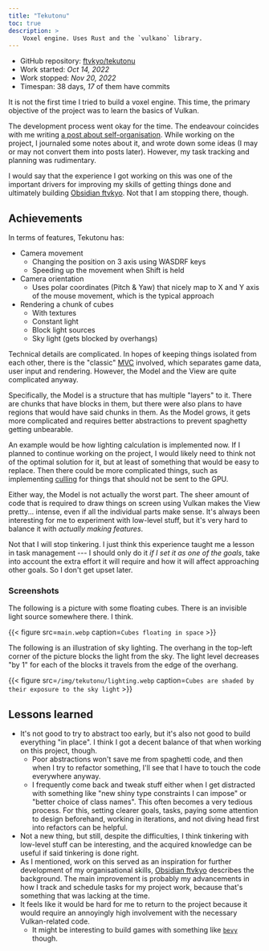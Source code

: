 ```yaml
---
title: "Tekutonu"
toc: true
description: >
    Voxel engine. Uses Rust and the `vulkano` library.
---
```


- GitHub repository: [ftvkyo/tekutonu](https://github.com/ftvkyo/tekutonu)
- Work started: *Oct 14, 2022*
- Work stopped: *Nov 20, 2022*
- Timespan: 38 days, *17* of them have commits

It is not the first time I tried to build a voxel engine.
This time, the primary objective of the project was to learn the basics of Vulkan.

The development process went okay for the time.
The endeavour coincides with me writing [a post about self-organisation](/post/my-time-and-focus-01/).
While working on the project, I journaled some notes about it, and wrote down some ideas (I may or may not convert them into posts later).
However, my task tracking and planning was rudimentary.

I would say that the experience I got working on this was one of the important drivers for improving my skills of getting things done and ultimately building [Obsidian ftvkyo](/project/obsidian-ftvkyo/).
Not that I am stopping there, though.


## Achievements

In terms of features, Tekutonu has:
- Camera movement
    - Changing the position on 3 axis using WASDRF keys
    - Speeding up the movement when Shift is held
- Camera orientation
    - Uses polar coordinates (Pitch & Yaw) that nicely map to X and Y axis of the mouse movement, which is the typical approach
- Rendering a chunk of cubes
    - With textures
    - Constant light
    - Block light sources
    - Sky light (gets blocked by overhangs)

Technical details are complicated.
In hopes of keeping things isolated from each other, there is the "classic" [MVC](https://en.wikipedia.org/wiki/Model–view–controller) involved, which separates game data, user input and rendering.
However, the Model and the View are quite complicated anyway.

Specifically, the Model is a structure that has multiple "layers" to it.
There are chunks that have blocks in them, but there were also plans to have regions that would have said chunks in them.
As the Model grows, it gets more complicated and requires better abstractions to prevent spaghetty getting unbearable.

An example would be how lighting calculation is implemented now.
If I planned to continue working on the project, I would likely need to think not of the optimal solution for it, but at least of something that would be easy to replace.
Then there could be more complicated things, such as implementing [culling](https://en.wikipedia.org/wiki/Hidden-surface_determination) for things that should not be sent to the GPU.

Either way, the Model is not actually the worst part.
The sheer amount of code that is required to draw things on screen using Vulkan makes the View pretty... intense, even if all the individual parts make sense.
It's always been interesting for me to experiment with low-level stuff, but it's very hard to balance it with *actually making features*.

Not that I will stop tinkering.
I just think this experience taught me a lesson in task management --- I should only do it *if I set it as one of the goals*, take into account the extra effort it will require and how it will affect approaching other goals.
So I don't get upset later.


### Screenshots

The following is a picture with some floating cubes.
There is an invisible light source somewhere there.
I think.

{{< figure src=`main.webp` caption=`Cubes floating in space` >}}


The following is an illustration of sky lighting.
The overhang in the top-left corner of the picture blocks the light from the sky.
The light level decreases "by 1" for each of the blocks it travels from the edge of the overhang.

{{< figure src=`/img/tekutonu/lighting.webp` caption=`Cubes are shaded by their exposure to the sky light` >}}


## Lessons learned

- It's not good to try to abstract too early, but it's also not good to build everything "in place".
  I think I got a decent balance of that when working on this project, though.
    - Poor abstractions won't save me from spaghetti code, and then when I try to refactor something, I'll see that I have to touch the code everywhere anyway.
    - I frequently come back and tweak stuff either when I get distracted with something like "new shiny type constraints I can impose" or "better choice of class names".
      This often becomes a very tedious process.
      For this, setting clearer goals, tasks, paying some attention to design beforehand, working in iterations, and not diving head first into refactors can be helpful.
- Not a new thing, but still, despite the difficulties, I think tinkering with low-level stuff can be interesting, and the acquired knowledge can be useful if said tinkering is done right.
- As I mentioned, work on this served as an inspiration for further development of my organisational skills, [Obsidian ftvkyo](/project/obsidian-ftvkyo/) describes the background.
  The main improvement is probably my advancements in how I track and schedule tasks for my project work, because that's something that was lacking at the time.
- It feels like it would be hard for me to return to the project because it would require an annoyingly high involvement with the necessary Vulkan-related code.
    - It might be interesting to build games with something like [`bevy`](https://bevyengine.org) though.
